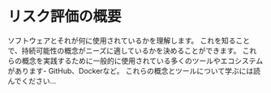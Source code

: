 # リスク評価の概要

ソフトウェアとそれが何に使用されているかを理解します。 これを知ることで、持続可能性の概念がニーズに適しているかを決めることができます。 これらの概念を実践するために一般的に使用されている多くのツールやエコシステムがあります- GitHub、Dockerなど。 これらの概念とツールについて学ぶには読んでください…
